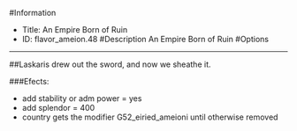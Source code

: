 #Information
 - Title: An Empire Born of Ruin
 - ID: flavor_ameion.48
#Description
An Empire Born of Ruin
#Options

___
##Laskaris drew out the sword, and now we sheathe it.

###Efects:<ul><li>add stability or adm power = yes</li><li>add splendor = 400</li><li>country gets the modifier G52_eiried_ameioni until otherwise removed</li></ul>
